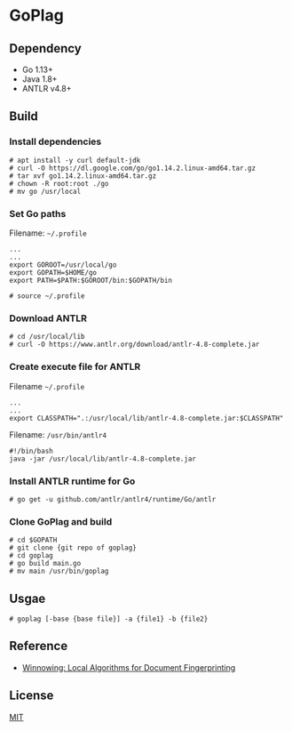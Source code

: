 # GoPlag

## Dependency

 - Go 1.13+
 - Java 1.8+
 - ANTLR v4.8+

## Build

### Install dependencies

```shell
# apt install -y curl default-jdk
# curl -O https://dl.google.com/go/go1.14.2.linux-amd64.tar.gz
# tar xvf go1.14.2.linux-amd64.tar.gz
# chown -R root:root ./go
# mv go /usr/local
```

### Set Go paths

Filename: `~/.profile`

```shell
...
...
export GOROOT=/usr/local/go
export GOPATH=$HOME/go
export PATH=$PATH:$GOROOT/bin:$GOPATH/bin
```

```shell
# source ~/.profile
```

### Download ANTLR

```shell
# cd /usr/local/lib
# curl -O https://www.antlr.org/download/antlr-4.8-complete.jar
```

### Create execute file for ANTLR

Filename `~/.profile`

```shell
...
...
export CLASSPATH=".:/usr/local/lib/antlr-4.8-complete.jar:$CLASSPATH"
```

Filename: `/usr/bin/antlr4`

```shell
#!/bin/bash
java -jar /usr/local/lib/antlr-4.8-complete.jar
```

### Install ANTLR runtime for Go

```shell
# go get -u github.com/antlr/antlr4/runtime/Go/antlr
```

### Clone GoPlag and build

```shell
# cd $GOPATH
# git clone {git repo of goplag}
# cd goplag
# go build main.go
# mv main /usr/bin/goplag
```

## Usgae

```shell
# goplag [-base {base file}] -a {file1} -b {file2}
```

## Reference

 - [Winnowing: Local Algorithms for Document Fingerprinting](http://theory.stanford.edu/~aiken/publications/papers/sigmod03.pdf)

## License

[MIT](https://opensource.org/licenses/MIT)
